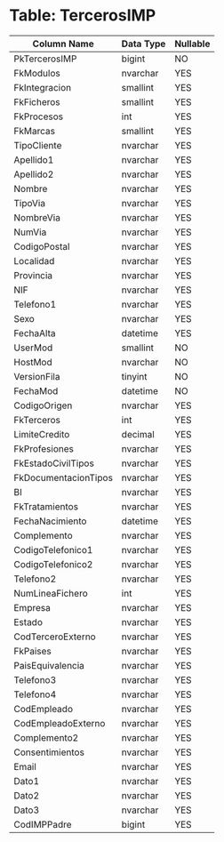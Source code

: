 # Table: TercerosIMP

| Column Name | Data Type | Nullable |
|-------------|-----------|----------|
| PkTercerosIMP | bigint | NO |
| FkModulos | nvarchar | YES |
| FkIntegracion | smallint | YES |
| FkFicheros | smallint | YES |
| FkProcesos | int | YES |
| FkMarcas | smallint | YES |
| TipoCliente | nvarchar | YES |
| Apellido1 | nvarchar | YES |
| Apellido2 | nvarchar | YES |
| Nombre | nvarchar | YES |
| TipoVia | nvarchar | YES |
| NombreVia | nvarchar | YES |
| NumVia | nvarchar | YES |
| CodigoPostal | nvarchar | YES |
| Localidad | nvarchar | YES |
| Provincia | nvarchar | YES |
| NIF | nvarchar | YES |
| Telefono1 | nvarchar | YES |
| Sexo | nvarchar | YES |
| FechaAlta | datetime | YES |
| UserMod | smallint | NO |
| HostMod | nvarchar | NO |
| VersionFila | tinyint | NO |
| FechaMod | datetime | NO |
| CodigoOrigen | nvarchar | YES |
| FkTerceros | int | YES |
| LimiteCredito | decimal | YES |
| FkProfesiones | nvarchar | YES |
| FkEstadoCivilTipos | nvarchar | YES |
| FkDocumentacionTipos | nvarchar | YES |
| BI | nvarchar | YES |
| FkTratamientos | nvarchar | YES |
| FechaNacimiento | datetime | YES |
| Complemento | nvarchar | YES |
| CodigoTelefonico1 | nvarchar | YES |
| CodigoTelefonico2 | nvarchar | YES |
| Telefono2 | nvarchar | YES |
| NumLineaFichero | int | YES |
| Empresa | nvarchar | YES |
| Estado | nvarchar | YES |
| CodTerceroExterno | nvarchar | YES |
| FkPaises | nvarchar | YES |
| PaisEquivalencia | nvarchar | YES |
| Telefono3 | nvarchar | YES |
| Telefono4 | nvarchar | YES |
| CodEmpleado | nvarchar | YES |
| CodEmpleadoExterno | nvarchar | YES |
| Complemento2 | nvarchar | YES |
| Consentimientos | nvarchar | YES |
| Email | nvarchar | YES |
| Dato1 | nvarchar | YES |
| Dato2 | nvarchar | YES |
| Dato3 | nvarchar | YES |
| CodIMPPadre | bigint | YES |
